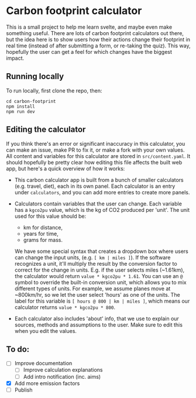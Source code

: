 # Carbon footprint calculator

This is a small project to help me learn svelte, and maybe even make something
useful. There are lots of carbon footprint calculators out there, but the idea
here is to show users how their actions change their footprint in real time
(instead of after submitting a form, or re-taking the quiz). This way, hopefully
the user can get a feel for which changes have the biggest impact.

## Running locally

To run locally, first clone the repo, then:

```
cd carbon-footprint
npm install
npm run dev
```

## Editing the calculator

If you think there's an error or significant inaccuracy in this calculator, you
can make an issue, make PR to fix it, or make a fork with your own values. All
content and variables for this calculator are stored in `src/content.yaml`. It
should hopefully be pretty clear how editing this file affects the built web
app, but here's a quick overview of how it works:

- This carbon calculator app is built from a bunch of smaller calculators (e.g.
  travel, diet), each in its own panel. Each calculator is an entry under
  `calculators`, and you can add more entries to create more panels.

- Calculators contain variables that the user can change. Each variable has a
  `kgco2pu` value, which is the kg of CO2 produced per 'unit'. The unit used for
  this value should be:
  - km for distance,
  - years for time,
  - grams for mass.

  We have some special syntax that creates a dropdown box where users can change
  the input units, (e.g. `[ km | miles ]`). If the software recognizes a unit,
  it'll multiply the result by the conversion factor to correct for the change
  in units. E.g. if the user selects miles (~1.61km), the calculator would
  return `value * kgco2pu * 1.61`. You can use an `@` symbol to override the
  built-in conversion unit, which allows you to mix different types of units.
  For example, we assume planes move at ~800km/hr, so we let the user select
  'hours' as one of the units. The label for this variable is
  `[ hours @ 800 | km | miles ]`, which means our calculator returns
  `value * kgco2pu * 800`.

- Each calculator also includes 'about' info, that we use to explain our
  sources, methods and assumptions to the user. Make sure to edit this when you
  edit the values.

## To do:

- [ ] Improve documentation
  - [ ] Improve calculation explanations
  - [ ] Add intro notification (inc. aims)
- [x] Add more emission factors
- [ ] Publish
